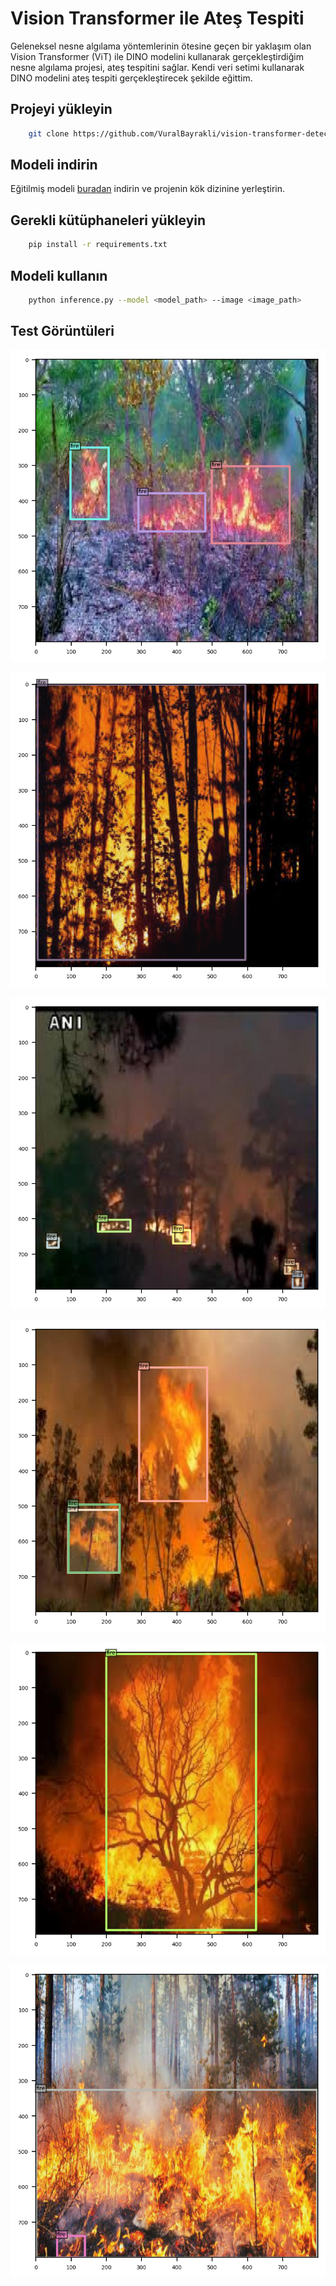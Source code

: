 # Vision Transformer ile Ateş Tespiti

Geleneksel nesne algılama yöntemlerinin ötesine geçen bir yaklaşım olan Vision Transformer (ViT) ile DINO modelini kullanarak gerçekleştirdiğim nesne algılama projesi, ateş tespitini sağlar. Kendi veri setimi kullanarak DINO modelini ateş tespiti gerçekleştirecek şekilde eğittim.

## Projeyi yükleyin

```bash
    git clone https://github.com/VuralBayrakli/vision-transformer-detection.git
```

## Modeli indirin
Eğitilmiş modeli [buradan](https://drive.google.com/file/d/1-V9aQpRVKR_pZO24K7DX2kALuqSpTGTo) indirin ve projenin kök dizinine yerleştirin.


## Gerekli kütüphaneleri yükleyin
```bash
    pip install -r requirements.txt
```

## Modeli kullanın
```bash
    python inference.py --model <model_path> --image <image_path>
```

## Test Görüntüleri
![App Screenshot](https://github.com/VuralBayrakli/vision-transformer-detection/blob/master/results/res1.png)

![App Screenshot](https://github.com/VuralBayrakli/vision-transformer-detection/blob/master/results/res2.png)

![App Screenshot](https://github.com/VuralBayrakli/vision-transformer-detection/blob/master/results/res3.png)

![App Screenshot](https://github.com/VuralBayrakli/vision-transformer-detection/blob/master/results/res4.png)

![App Screenshot](https://github.com/VuralBayrakli/vision-transformer-detection/blob/master/results/res5.png)

![App Screenshot](https://github.com/VuralBayrakli/vision-transformer-detection/blob/master/results/res6.png)
